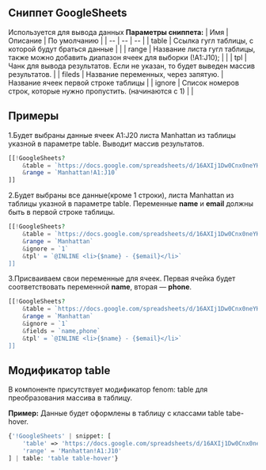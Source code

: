 ## Сниппет GoogleSheets
Используется для вывода данных
**Параметры сниппета:**
| Имя | Описание | По умолчанию | 
| -- | -- | -- |
| table	| Ссылка гугл таблицы, с которой будут браться данные | | 
| range	| Название листа гугл таблицы, также можно добавить диапазон ячеек для выборки (!A1:J10); | |
| tpl | Чанк для вывода результатов. Если не указан, то будет выведен массив результатов. |	
| fileds | Название переменных, через запятую. | Название ячеек первой строке таблицы | 
| ignore | Cписок номеров строк, которые нужно пропустить. (начинаются с 1) | |

## Примеры
1.Будет выбраны данные ячеек A1:J20 листа Manhattan из таблицы указной в параметре table. Выводит массив результатов.
```php
[[!GoogleSheets?
    &table = `https://docs.google.com/spreadsheets/d/16AXIj1Dw0Cnx0neYHavZUuuDDmDMNkp8/edit#gid=0`
    &range = `Manhattan!A1:J10`
]]
```

2.Будет выбраны все данные(кроме 1 строки), листа Manhattan из таблицы указной в параметре table.
Переменные **name** и **email** должны быть в первой строке таблицы.
```php
[[!GoogleSheets?
    &table = `https://docs.google.com/spreadsheets/d/16AXIj1Dw0Cnx0neYHavZUuuDDmDMNkp8/edit#gid=0`
    &range = `Manhattan`
    &ignore = `1`
    &tpl' = `@INLINE <li>{$name} - {$email}</li>`
]]
```
3.Присваиваем свои переменные для ячеек.
Первая ячейка будет соответствовать переменной **name**, вторая — **phone**.
```php
[[!GoogleSheets?
    &table = `https://docs.google.com/spreadsheets/d/16AXIj1Dw0Cnx0neYHavZUuuDDmDMNkp8/edit#gid=0`
    &range = `Manhattan`
    &ignore = `1`
    &fields = `name,phone`
    &tpl' = `@INLINE <li>{$name} - {$email}</li>`
]]
```

## Модификатор table
В компоненте присутствует модификатор fenom: table для преобразования массива в таблицу.

**Пример:**
Данные будет оформлены в таблицу с классами table tabe-hover.
```php
{'!GoogleSheets' | snippet: [
    'table' => 'https://docs.google.com/spreadsheets/d/16AXIj1Dw0Cnx0neYHavZUuuDDmDMNkp8/edit#gid=0',
    'range' = 'Manhattan!A1:J10' 
] | table: 'table table-hover'}
```